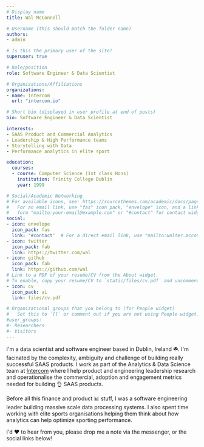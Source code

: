 ```yaml
---
# Display name
title: Wal McConnell

# Username (this should match the folder name)
authors:
- admin

# Is this the primary user of the site?
superuser: true

# Role/position
role: Software Engineer & Data Scientist

# Organizations/Affiliations
organizations:
- name: Intercom
  url: "intercom.io"

# Short bio (displayed in user profile at end of posts)
bio: Software Engineer & Data Scientist

interests:
- SAAS Product and Commercial Analytics
- Leadership & High Performance teams
- Storytelling with Data
- Performance analytics in elite sport

education:
  courses:
  - course: Computer Science (1st class Hons)
    institution: Trinity College Dublin
    year: 1999

# Social/Academic Networking
# For available icons, see: https://sourcethemes.com/academic/docs/page-builder/#icons
#   For an email link, use "fas" icon pack, "envelope" icon, and a link in the
#   form "mailto:your-email@example.com" or "#contact" for contact widget.
social:
- icon: envelope
  icon_pack: fas
  link: '#contact'  # For a direct email link, use "mailto:walter.mcconnell@gmail.com".
- icon: twitter
  icon_pack: fab
  link: https://twitter.com/wal
- icon: github
  icon_pack: fab
  link: https://github.com/wal
# Link to a PDF of your resume/CV from the About widget.
# To enable, copy your resume/CV to `static/files/cv.pdf` and uncomment the lines below.
- icon: cv
  icon_pack: ai
  link: files/cv.pdf

# Organizational groups that you belong to (for People widget)
#   Set this to `[]` or comment out if you are not using People widget.
#user_groups:
#- Researchers
#- Visitors
---
```


I'm a data scientist and software engineer based in Dublin, Ireland :shamrock:. I'm facinated by the complexity, ambiguity and challenge of building really successful SAAS products. I work as part of the Analytics & Data Science team at [Intercom](https://intercom.io) where I help product and engineering leadership research and operationalise the commercial, adoption and engagement metrics needed for building :ok_hand: SAAS products.

Before all this finance and product :bar_chart: stuff, I was a software engineering leader building massive scale data processing systems. I also spent time working with elite sports organisations helping them think about how analytics can help optimize sporting performance.

I'd :heart: to hear from you, please drop me a note via the messenger, or the social links below!

